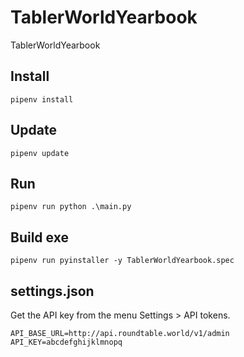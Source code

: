 # TablerWorldYearbook

TablerWorldYearbook

## Install

    pipenv install

## Update

    pipenv update

## Run

    pipenv run python .\main.py

## Build exe

    pipenv run pyinstaller -y TablerWorldYearbook.spec

## settings.json

Get the API key from the menu Settings > API tokens.

    API_BASE_URL=http://api.roundtable.world/v1/admin
    API_KEY=abcdefghijklmnopq
